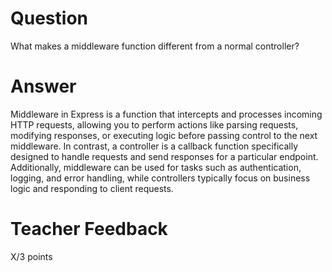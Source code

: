 # Question

What makes a middleware function different from a normal controller?

# Answer
Middleware in Express is a function that intercepts and processes incoming HTTP requests, allowing you to perform actions like parsing requests, modifying responses, or executing logic before passing control to the next middleware. In contrast, a controller is a callback function specifically designed to handle requests and send responses for a particular endpoint. Additionally, middleware can be used for tasks such as authentication, logging, and error handling, while controllers typically focus on business logic and responding to client requests.

# Teacher Feedback

X/3 points